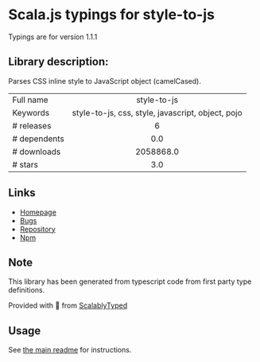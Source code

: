 
# Scala.js typings for style-to-js

Typings are for version 1.1.1

## Library description:
Parses CSS inline style to JavaScript object (camelCased).

|                    |                 |
| ------------------ | :-------------: |
| Full name          | style-to-js |
| Keywords           | style-to-js, css, style, javascript, object, pojo |
| # releases         | 6 |
| # dependents       | 0.0 |
| # downloads        | 2058868.0 |
| # stars            | 3.0 |

## Links
- [Homepage](https://github.com/remarkablemark/style-to-js#readme)
- [Bugs](https://github.com/remarkablemark/style-to-js/issues)
- [Repository](https://github.com/remarkablemark/style-to-js)
- [Npm](https://www.npmjs.com/package/style-to-js)
    


## Note
This library has been generated from typescript code from first party type definitions.

Provided with :purple_heart: from [ScalablyTyped](https://github.com/oyvindberg/ScalablyTyped)

## Usage
See [the main readme](../../readme.md) for instructions.


